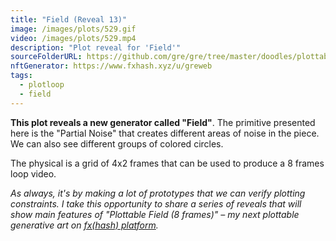 ```yaml
---
title: "Field (Reveal 13)"
image: /images/plots/529.gif
video: /images/plots/529.mp4
description: "Plot reveal for 'Field'"
sourceFolderURL: https://github.com/gre/gre/tree/master/doodles/plottable-loop-field
nftGenerator: https://www.fxhash.xyz/u/greweb
tags:
  - plotloop
  - field
---
```


**This plot reveals a new generator called "Field"**. The primitive presented here is the "Partial Noise" that creates different areas of noise in the piece. We can also see different groups of colored circles.

The physical is a grid of 4x2 frames that can be used to produce a 8 frames loop video.

_As always, it's by making a lot of prototypes that we can verify plotting constraints. I take this opportunity to share a series of reveals that will show main features of "Plottable Field (8 frames)" – my next plottable generative art on [fx(hash) platform](https://fxhash.xyz/u/greweb)._
